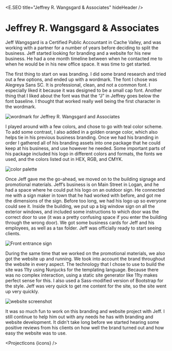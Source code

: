 <script>
  import * as E from "$components/Elemental";
  import ProjectIcons from "$components/ProjectIcons.svelte"
  import ProjectBtnLink from "$components/ProjectBtnLink.svelte"
  let icons = [
    "Eleventy",
    "Nunjucks",
    "Bootstrap",
    "Sass",
    "Firebase",
    "GitHub",
    "Adobe-Illustrator",
    "Adobe-Photoshop",
  ]
</script>

<E.SEO title="Jeffrey R. Wangsgard & Associates" hideHeader  />

# Jeffrey R. Wangsgard & Associates

Jeff Wangsgard is a Certified Public Accountant in Cache Valley, and was working with a partner for a number of years before deciding to split the business. Jeff started looking for branding and a website for his new business. He had a one month timeline between when he contacted me to when he would be in his new office space. It was time to get started.

The first thing to start on was branding. I did some brand research and tried out a few options, and ended up with a wordmark. The font I chose was Alegreya Sans SC. It is professional, clean, and not a common font. I especially liked it because it was designed to be a small cap font. Another thing that I liked about the font was that the “J” in Jeffrey goes below the font baseline. I thought that worked really well being the first character in the wordmark.

<div class="card card-body bg-light mb-4"><img src="/images/optimized/projects/jrwcpatax/lg_JRW-wordmarks.png" alt="wordmark for Jeffrey R. Wangsgard and Associates " class="mb-0" /></div>

I played around with a few colors, and chose to go with teal color scheme. To add some contrast, I also added in a golden orange color, which also helps tie in his previous business branding. Once we had his branding in order I gathered all of his branding assets into one package that he could keep at his business, and use however he needed. Some important parts of his package included his logo in different colors and formats, the fonts we used, and the colors listed out in HEX, RGB, and CMYK.

<img src="/images/optimized/projects/jrwcpatax/lg_JRW-colors.png" alt="color palette" />

Once Jeff gave me the go-ahead, we moved on to the building signage and promotional materials. Jeff’s business is on Main Street in Logan, and he had a space where he could put his logo on an outdoor sign. He connected me with a sign maker in town that he had worked with before, and got me the dimensions of the sign. Before too long, we had his logo up so everyone could see it. Inside the building, we put up a big window sign on all the exterior windows, and included some instructions to which door was the correct door to use (it was a pretty confusing space if you enter the building through the wrong door). We got some business cards for Jeff and his employees, as well as a tax folder. Jeff was officially ready to start seeing clients.

<img src="/images/optimized/projects/jrwcpatax/lg_jrwcpatax-front-entrance.png" alt="Front entrance sign " />

During the same time that we worked on the promotional materials, we also got the website up and running. We took into account the brand throughout the website in every aspect. The technology that I chose to use to build the site was 11ty using Nunjucks for the templating language. Because there was no complex interaction, using a static site generator like 11ty makes perfect sense for this. I also used a Sass-modified version of Bootstrap for the style. Jeff was very quick to get me content for the site, so the site went up very quickly.

<img src="/images/optimized/projects/jrwcpatax/lg_JRW-screenshot.png" alt="website screenshot" />

<ProjectBtnLink href="https://jrwcpatax.com/" />

It was so much fun to work on this branding and website project with Jeff. I still continue to help him out with any needs he has with branding and website development. It didn't take long before we started hearing some positive reviews from his clients on how well the brand turned out and how easy the website was to use.

<ProjectIcons {icons} />